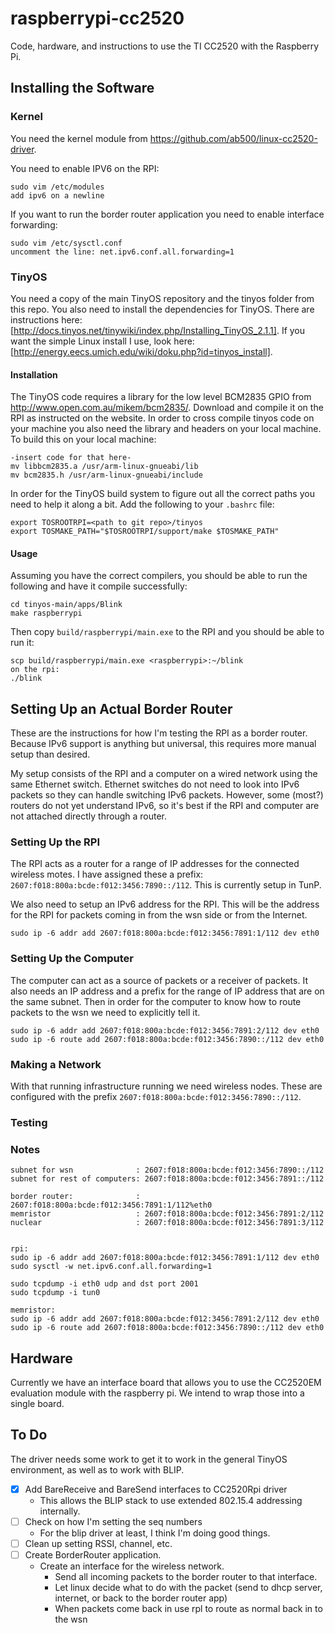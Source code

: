 raspberrypi-cc2520
==================

Code, hardware, and instructions to use the TI CC2520 with the Raspberry Pi.


Installing the Software
-----------------------

### Kernel

You need the kernel module from https://github.com/ab500/linux-cc2520-driver.

You need to enable IPV6 on the RPI:

    sudo vim /etc/modules
    add ipv6 on a newline

If you want to run the border router application you need to enable interface forwarding:

    sudo vim /etc/sysctl.conf
    uncomment the line: net.ipv6.conf.all.forwarding=1

### TinyOS

You need a copy of the main TinyOS repository and the tinyos folder from this
repo. You also need to install the dependencies for TinyOS. There are
instructions here:
[http://docs.tinyos.net/tinywiki/index.php/Installing_TinyOS_2.1.1]. If you want
the simple Linux install I use, look here:
[http://energy.eecs.umich.edu/wiki/doku.php?id=tinyos_install].

#### Installation

The TinyOS code requires a library for the low level BCM2835 GPIO from
http://www.open.com.au/mikem/bcm2835/. Download and compile it on the RPI as
instructed on the website. In order to cross compile tinyos code on your machine
you also need the library and headers on your local machine. To build this on
your local machine:

    -insert code for that here-
    mv libbcm2835.a /usr/arm-linux-gnueabi/lib
    mv bcm2835.h /usr/arm-linux-gnueabi/include

In order for the TinyOS build system to figure out all the correct paths you
need to help it along a bit. Add the following to your `.bashrc` file:

    export TOSROOTRPI=<path to git repo>/tinyos
    export TOSMAKE_PATH="$TOSROOTRPI/support/make $TOSMAKE_PATH"

#### Usage

Assuming you have the correct compilers, you should be able to run the following
and have it compile successfully:

    cd tinyos-main/apps/Blink
    make raspberrypi

Then copy `build/raspberrypi/main.exe` to the RPI and you should be able to run
it:

    scp build/raspberrypi/main.exe <raspberrypi>:~/blink
    on the rpi:
    ./blink




Setting Up an Actual Border Router
----------------------------------

These are the instructions for how I'm testing the RPI as a border router.
Because IPv6 support is anything but universal, this requires more manual setup
than desired.

My setup consists of the RPI and a computer on a wired network using the same
Ethernet switch. Ethernet switches do not need to look into IPv6 packets so they
can handle switching IPv6 packets. However, some (most?) routers do not yet
understand IPv6, so it's best if the RPI and computer are not attached directly
through a router.

### Setting Up the RPI

The RPI acts as a router for a range of IP addresses for the connected wireless
motes. I have assigned these a prefix:
`2607:f018:800a:bcde:f012:3456:7890::/112`. This is currently setup in TunP.

We also need to setup an IPv6 address for the RPI. This will be the address for
the RPI for packets coming in from the wsn side or from the Internet.

    sudo ip -6 addr add 2607:f018:800a:bcde:f012:3456:7891:1/112 dev eth0

### Setting Up the Computer

The computer can act as a source of packets or a receiver of packets. It also
needs an IP address and a prefix for the range of IP address that are on the
same subnet. Then in order for the computer to know how to route packets to the
wsn we need to explicitly tell it.

    sudo ip -6 addr add 2607:f018:800a:bcde:f012:3456:7891:2/112 dev eth0
    sudo ip -6 route add 2607:f018:800a:bcde:f012:3456:7890::/112 dev eth0

### Making a Network

With that running infrastructure running we need wireless nodes. These are
configured with the prefix `2607:f018:800a:bcde:f012:3456:7890::/112`.

### Testing


### Notes

    subnet for wsn              : 2607:f018:800a:bcde:f012:3456:7890::/112
    subnet for rest of computers: 2607:f018:800a:bcde:f012:3456:7891::/112

    border router:              : 2607:f018:800a:bcde:f012:3456:7891:1/112%eth0
    memristor                   : 2607:f018:800a:bcde:f012:3456:7891:2/112
    nuclear                     : 2607:f018:800a:bcde:f012:3456:7891:3/112


    rpi:
    sudo ip -6 addr add 2607:f018:800a:bcde:f012:3456:7891:1/112 dev eth0
    sudo sysctl -w net.ipv6.conf.all.forwarding=1

    sudo tcpdump -i eth0 udp and dst port 2001
    sudo tcpdump -i tun0

    memristor:
    sudo ip -6 addr add 2607:f018:800a:bcde:f012:3456:7891:2/112 dev eth0
    sudo ip -6 route add 2607:f018:800a:bcde:f012:3456:7890::/112 dev eth0

Hardware
--------

Currently we have an interface board that allows you to use the CC2520EM evaluation module with the raspberry pi.
We intend to wrap those into a single board.



To Do
-----

The driver needs some work to get it to work in the general TinyOS environment, as well as to work with BLIP.

- [x] Add BareReceive and BareSend interfaces to CC2520Rpi driver
  - This allows the BLIP stack to use extended 802.15.4 addressing internally.
- [ ] Check on how I'm setting the seq numbers
  - For the blip driver at least, I think I'm doing good things.
- [ ] Clean up setting RSSI, channel, etc.
- [ ] Create BorderRouter application.
  - Create an interface for the wireless network.
    - Send all incoming packets to the border router to that interface.
    - Let linux decide what to do with the packet (send to dhcp server, internet, or back to the border router app)
    - When packets come back in use rpl to route as normal back in to the wsn


